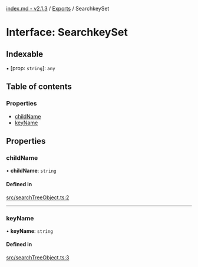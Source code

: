 [index.md - v2.1.3](../README.md) / [Exports](../modules.md) / SearchkeySet

# Interface: SearchkeySet

## Indexable

▪ [prop: `string`]: `any`

## Table of contents

### Properties

-   [childName](SearchkeySet.md#childname)
-   [keyName](SearchkeySet.md#keyname)

## Properties

### childName

• **childName**: `string`

#### Defined in

[src/searchTreeObject.ts:2](https://github.com/saqqdy/js-cool/blob/d8dea10/src/searchTreeObject.ts#L2)

---

### keyName

• **keyName**: `string`

#### Defined in

[src/searchTreeObject.ts:3](https://github.com/saqqdy/js-cool/blob/d8dea10/src/searchTreeObject.ts#L3)
